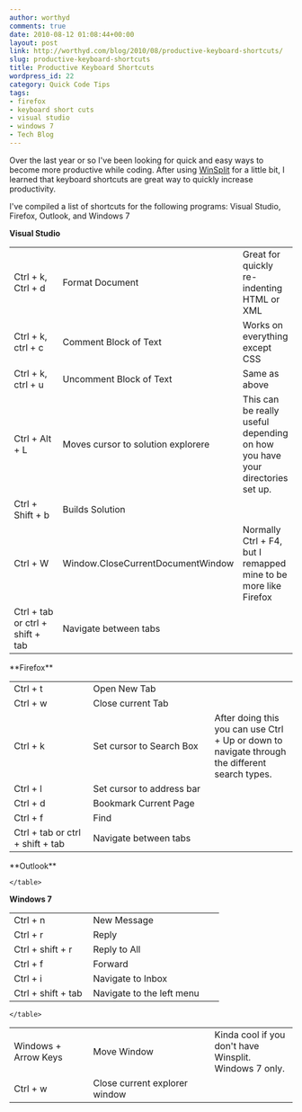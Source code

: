 ```yaml
---
author: worthyd
comments: true
date: 2010-08-12 01:08:44+00:00
layout: post
link: http://worthyd.com/blog/2010/08/productive-keyboard-shortcuts/
slug: productive-keyboard-shortcuts
title: Productive Keyboard Shortcuts
wordpress_id: 22
category: Quick Code Tips
tags:
- firefox
- keyboard short cuts
- visual studio
- windows 7
- Tech Blog
---
```


Over the last year or so I've been looking for quick and easy ways to become more productive while coding. After using [WinSplit](http://worthyd.com/techblog/index.php/2010/07/winsplit/) for a little bit, I learned that keyboard shortcuts are great way to quickly increase productivity.

I've compiled a list of shortcuts for the following programs: Visual Studio, Firefox, Outlook, and Windows 7
<!-- more -->
**Visual Studio**
<table >
        <tr >
            
<td style="width:125px;" >Ctrl + k, Ctrl + d 
</td>
            
<td style="width:200px" >Format Document
</td>
            
<td >Great for quickly re-indenting HTML or XML
</td>
        </tr>
        <tr >
            
<td >Ctrl + k, ctrl + c
</td>
            
<td >Comment Block of Text 
</td>
            
<td >Works on everything except CSS
</td>
        </tr>
        <tr >
            
<td >Ctrl + k, ctrl + u
</td>
            
<td >Uncomment Block of Text
</td>
            
<td >Same as above
</td>
        </tr>
        <tr >
            
<td >Ctrl + Alt + L
</td>
            
<td >Moves cursor to solution explorere
</td>
            
<td >This can be really useful depending on how you have your directories set up.
</td>
        </tr>
        <tr >
            
<td >Ctrl + Shift + b
</td>
            
<td >Builds Solution
</td>
            
<td >
</td>
        </tr>
<tr >
            
<td >Ctrl + W
</td>
            
<td >Window.CloseCurrentDocumentWindow
</td>
            
<td >Normally Ctrl + F4, but I remapped mine to be more like Firefox
</td>
        </tr>
<tr >
            
<td >Ctrl + tab or   
ctrl + shift + tab
</td>
            
<td >Navigate between tabs
</td>
            
<td >
</td>
        </tr>
</table>
**Firefox**
<table >
        <tr >
            
<td style="width: 125px;" >Ctrl + t 
</td>
            
<td style="width: 200px" >Open New Tab
</td>
            
<td >
</td>
        </tr>
        <tr >
            
<td >Ctrl + w
</td>
            
<td >Close current Tab
</td>
            
<td >
</td>
        </tr>
        <tr >
            
<td >Ctrl + k
</td>
            
<td >Set cursor to Search Box
</td>
            
<td >After doing this you can use Ctrl + Up or down to navigate through the different search types.
</td>
        </tr>
        <tr >
            
<td >Ctrl + l
</td>
            
<td >Set cursor to address bar
</td>
            
<td >
</td>
        </tr>
        <tr >
            
<td >Ctrl + d
</td>
            
<td >Bookmark Current Page
</td>
            
<td >
</td>
        </tr>
        <tr >
            
<td >Ctrl + f
</td>
            
<td >Find
</td>
            
<td >
</td>
        </tr>
<tr >
            
<td >Ctrl + tab or   
ctrl + shift + tab
</td>
            
<td >Navigate between tabs
</td>
            
<td >
</td>
        </tr>
    </table>
**Outlook**
 <table >
        <tr >
            
<td style="width: 125px;" >Ctrl + n 
</td>
            
<td style="width: 200px" >New Message
</td>
            
<td >
</td>
        </tr>
        <tr >
            
<td >Ctrl + r
</td>
            
<td >Reply
</td>
            
<td >
</td>
        </tr>
        <tr >
            
<td >Ctrl + shift + r
</td>
            
<td >Reply to All
</td>
            
<td >
</td>
        </tr>
        <tr >
            
<td >Ctrl + f
</td>
            
<td >Forward
</td>
            
<td >
</td>
        </tr>
        <tr >
            
<td >Ctrl + i
</td>
            
<td >Navigate to Inbox
</td>
            
<td >
</td>
        </tr>
        <tr >
            
<td >Ctrl + shift + tab
</td>
            
<td >Navigate to the left menu
</td>
            
<td >
</td>
        </tr>
        
    </table>
**Windows 7**
 <table >
        <tr >
            
<td style="width: 125px;" >Windows + Arrow Keys
</td>
            
<td style="width: 200px" >Move Window
</td>
            
<td >Kinda cool if you don't have Winsplit. Windows 7 only.
</td>
        </tr>
        <tr >
            
<td >Ctrl + w
</td>
            
<td >Close current explorer window
</td>
            
<td >
</td>
        </tr>
               
        
    </table>
